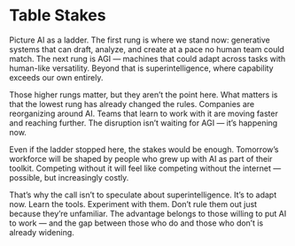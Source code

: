 # Table Stakes

Picture AI as a ladder. The first rung is where we stand now: generative systems that can draft, analyze, and create at a pace no human team could match. The next rung is AGI — machines that could adapt across tasks with human-like versatility. Beyond that is superintelligence, where capability exceeds our own entirely.

Those higher rungs matter, but they aren’t the point here. What matters is that the lowest rung has already changed the rules. Companies are reorganizing around AI. Teams that learn to work with it are moving faster and reaching further. The disruption isn’t waiting for AGI — it’s happening now.

Even if the ladder stopped here, the stakes would be enough. Tomorrow’s workforce will be shaped by people who grew up with AI as part of their toolkit. Competing without it will feel like competing without the internet — possible, but increasingly costly.

That’s why the call isn’t to speculate about superintelligence. It’s to adapt now. Learn the tools. Experiment with them. Don’t rule them out just because they’re unfamiliar. The advantage belongs to those willing to put AI to work — and the gap between those who do and those who don’t is already widening.
